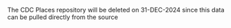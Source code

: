 The CDC Places repository will be deleted on 31-DEC-2024 since this data can be pulled directly from the source
